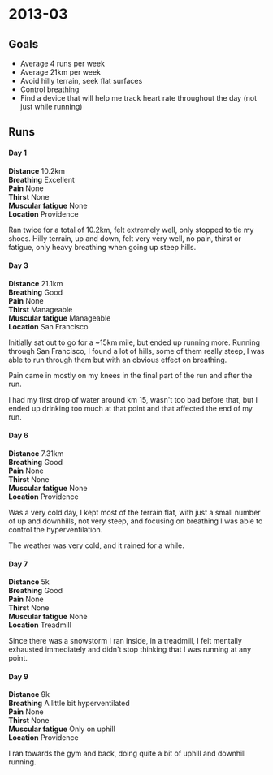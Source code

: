 # 2013-03

## Goals

 * Average 4 runs per week
 * Average 21km per week
 * Avoid hilly terrain, seek flat surfaces
 * Control breathing
 * Find a device that will help me track heart rate throughout the day (not just while running)

## Runs

#### Day 1

**Distance** 10.2km  
**Breathing** Excellent  
**Pain** None  
**Thirst** None  
**Muscular fatigue** None  
**Location** Providence

Ran twice for a total of 10.2km, felt extremely well, only stopped to tie my shoes.
Hilly terrain, up and down, felt very very well, no pain, thirst or fatigue, only
heavy breathing when going up steep hills.

#### Day 3

**Distance** 21.1km  
**Breathing** Good  
**Pain** None  
**Thirst** Manageable  
**Muscular fatigue** Manageable  
**Location** San Francisco

Initially sat out to go for a ~15km mile, but ended up running more. Running through San Francisco,
I found a lot of hills, some of them really steep, I was able to run through them but with an obvious
effect on breathing.

Pain came in mostly on my knees in the final part of the run and after the run.

I had my first drop of water around km 15, wasn't too bad before that, but I ended up drinking too
much at that point and that affected the end of my run.


#### Day 6

**Distance** 7.31km  
**Breathing** Good  
**Pain** None  
**Thirst** None  
**Muscular fatigue** None  
**Location** Providence

Was a very cold day, I kept most of the terrain flat, with just a small number of up and downhills,
not very steep, and focusing on breathing I was able to control the hyperventilation.

The weather was very cold, and it rained for a while.

#### Day 7

**Distance** 5k  
**Breathing** Good  
**Pain** None  
**Thirst** None  
**Muscular fatigue** None  
**Location** Treadmill

Since there was a snowstorm I ran inside, in a treadmill, I felt mentally exhausted immediately and
didn't stop thinking that I was running at any point.

#### Day 9

**Distance** 9k  
**Breathing** A little bit hyperventilated  
**Pain** None  
**Thirst** None  
**Muscular fatigue** Only on uphill  
**Location** Providence

I ran towards the gym and back, doing quite a bit of uphill and downhill running.
